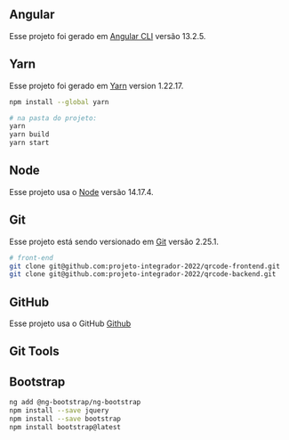 
## Angular
Esse projeto foi gerado em [Angular CLI](https://github.com/angular/angular-cli) versão 13.2.5.

## Yarn
Esse projeto foi gerado em [Yarn](https://yarnpkg.com) version 1.22.17.

```sh
npm install --global yarn

# na pasta do projeto:
yarn
yarn build
yarn start
```

## Node
Esse projeto usa o [Node](https://nodejs.org) versão 14.17.4.



## Git
Esse projeto está sendo versionado em [Git](https://git-scm.com) versão 2.25.1.

```sh
# front-end
git clone git@github.com:projeto-integrador-2022/qrcode-frontend.git
git clone git@github.com:projeto-integrador-2022/qrcode-backend.git

```

## GitHub
Esse projeto usa o GitHub [Github](https://github.com/projeto-integrador-2022)


## Git Tools

## Bootstrap
```sh
ng add @ng-bootstrap/ng-bootstrap
npm install --save jquery
npm install --save bootstrap
npm install bootstrap@latest

```